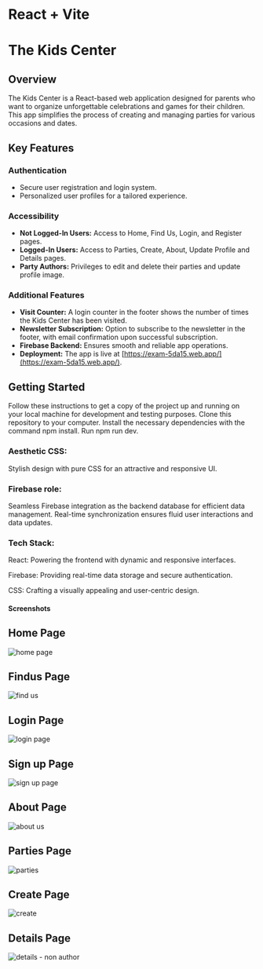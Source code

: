 # React + Vite

# The Kids Center

## Overview
The Kids Center is a React-based web application designed for parents who want to organize unforgettable celebrations and games for their children. This app simplifies the process of creating and managing parties for various occasions and dates.

## Key Features

### Authentication
- Secure user registration and login system.
- Personalized user profiles for a tailored experience.

### Accessibility
- **Not Logged-In Users:** Access to Home, Find Us, Login, and Register pages.
- **Logged-In Users:** Access to Parties, Create, About, Update Profile and Details pages.
- **Party Authors:** Privileges to edit and delete their parties and update profile image.

### Additional Features
- **Visit Counter:** A login counter in the footer shows the number of times the Kids Center has been visited.
- **Newsletter Subscription:** Option to subscribe to the newsletter in the footer, with email confirmation upon successful subscription.
- **Firebase Backend:** Ensures smooth and reliable app operations.
- **Deployment:** The app is live at [https://exam-5da15.web.app/](https://exam-5da15.web.app/).

## Getting Started

Follow these instructions to get a copy of the project up and running on your local machine for development and testing purposes.
Clone this repository to your computer.
Install the necessary dependencies with the command npm install.
Run npm run dev.

### Aesthetic CSS:
Stylish design with pure CSS for an attractive and responsive UI.

### Firebase role:
Seamless Firebase integration as the backend database for efficient data management.
Real-time synchronization ensures fluid user interactions and data updates.

### Tech Stack:
React: Powering the frontend with dynamic and responsive interfaces.

Firebase: Providing real-time data storage and secure authentication.


CSS: Crafting a visually appealing and user-centric design.

#### Screenshots

## Home Page
![home page](https://github.com/KostovPV/project-main/assets/106186518/b203f6e1-05d5-4dd8-9e66-3e92385ada11)


## Findus Page
![find us](https://github.com/KostovPV/project-main/assets/106186518/efb3e1c2-d095-4c55-af49-35eba5c8e827)


## Login Page
![login page](https://github.com/KostovPV/project-main/assets/106186518/a3b84810-d670-4007-abfc-c920949f5132)


## Sign up Page
![sign up page](https://github.com/KostovPV/project-main/assets/106186518/3a58d734-3e42-49b8-a12d-3ed386207f80)


## About Page
![about us](https://github.com/KostovPV/project-main/assets/106186518/b2dcd5a2-8c6a-4cbc-8079-09c251e765c2)


## Parties Page
![parties](https://github.com/KostovPV/project-main/assets/106186518/1fcf0620-e580-4e43-845a-493228f2145e)


## Create Page
![create](https://github.com/KostovPV/project-main/assets/106186518/5ce1d98c-6444-4c52-a744-d73a1f8994f7)


## Details Page
![details - non author](https://github.com/KostovPV/project-main/assets/106186518/a519108a-e48c-4a4d-ab22-bffd33f29198)







